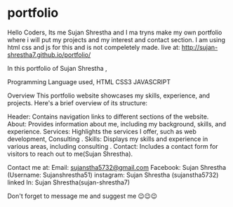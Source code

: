 # portfolio
Hello Coders, Its me Sujan Shrestha and I ma tryns make my own portfolio where i will put my projects and my interest and contact section. I am using html css and js for this and is not compeletely made. 
live at: 
        http://sujan-shrestha7.github.io/portfolio/


In this portfolio of Sujan Shrestha ,

Programming Language used,
        HTML
        CSS3
        JAVASCRIPT

Overview
This portfolio website showcases my skills, experience, and projects. Here's a brief overview of its structure:

Header: Contains navigation links to different sections of the website.
About: Provides information about me, including my background, skills, and experience.
Services: Highlights the services I offer, such as web development, Consulting .
Skills: Displays my skills and experience in various areas, including consulting .
Contact: Includes a contact form for visitors to reach out to me(Sujan Shrestha).



Contact me at:
        Email: sujanstha5732@gmail.com
        Facebook: Sujan Shrestha (Username: Sujanshrestha51)
        instagram: Sujan Shrestha (sujanstha5732)
        linked In: Sujan Shrestha(sujan-shrestha7)









Don't forget to message me and suggest me 😉😉😉
